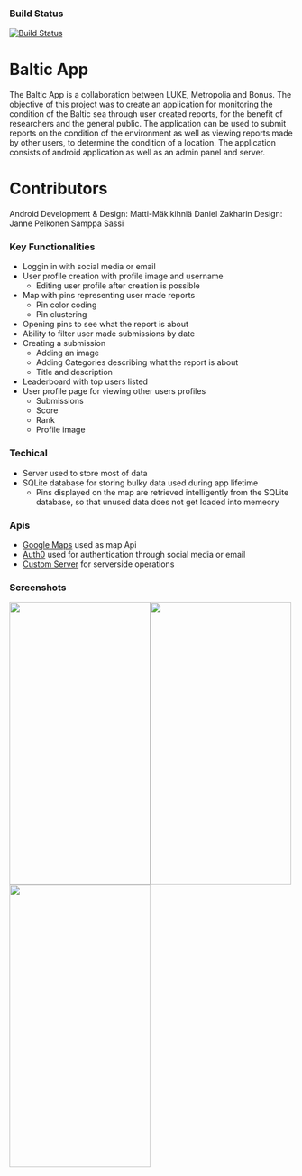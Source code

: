 ### Build Status
[![Build Status](https://travis-ci.org/harmittaa/LukeApp.svg?branch=master)](https://travis-ci.org/harmittaa/LukeApp)


# Baltic App

The Baltic App is a collaboration between LUKE, Metropolia and Bonus. The objective of this project was to create an application for monitoring the condition of the Baltic sea through user created reports, for the benefit of researchers and the general public. The application can be used to submit reports on the condition of the environment as well as viewing reports made by other users, to determine the condition of a location. The application consists of android application as well as an admin panel and server.

# Contributors
Android Development & Design:
  Matti-Mäkikihniä
  Daniel Zakharin
Design:
  Janne Pelkonen
  Samppa Sassi

### Key Functionalities
  - Loggin in with social media or email
  - User profile creation with profile image and username
    - Editing user profile after creation is possible
  - Map with pins representing user made reports
    - Pin color coding
    - Pin clustering
  - Opening pins to see what the report is about
  - Ability to filter user made submissions by date
  - Creating a submission
    - Adding an image
    - Adding Categories describing what the report is about
    - Title and description
  - Leaderboard with top users listed
  - User profile page for viewing other users profiles
    - Submissions
    - Score
    - Rank
    - Profile image

### Techical
  - Server used to store most of data
  - SQLite database for storing bulky data used during app lifetime
    - Pins displayed on the map are retrieved intelligently from the SQLite database, so that unused data does not get loaded into memeory
  
### Apis
  - [Google Maps](https://developers.google.com/maps/android/) used as map Api
  - [Auth0](https://auth0.com/) used for authentication through social media or email
  - [Custom Server](http://www.balticapp.fi/lukeA/) for serverside operations
  
### Screenshots
<img src="https://i.imgur.com/QagnraC.jpg" width="250" height ="500"><img src="https://i.imgur.com/t8JLPJY.jpg" width="250" height ="500"> <img src="https://i.imgur.com/AEI7BvD.jpg" width="250" height ="500"> 
